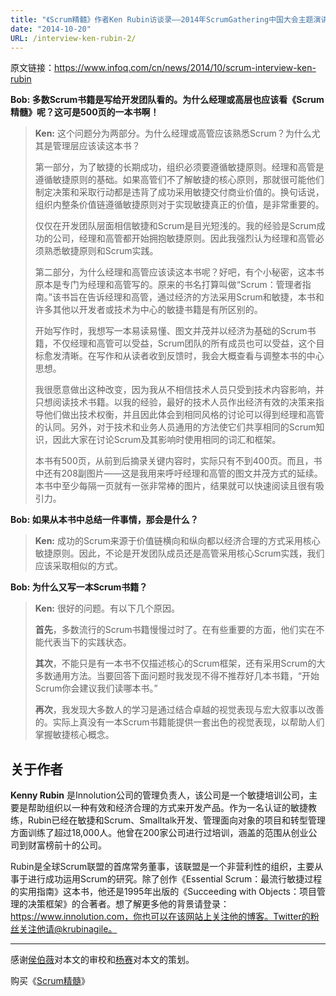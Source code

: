 ```yaml
---
title: "《Scrum精髓》作者Ken Rubin访谈录——2014年ScrumGathering中国大会主题演讲者"
date: "2014-10-20"
URL: /interview-ken-rubin-2/
---
```


原文链接：https://www.infoq.com/cn/news/2014/10/scrum-interview-ken-rubin

**Bob: 多数Scrum书籍是写给开发团队看的。为什么经理或高层也应该看《Scrum精髓》呢？这可是500页的一本书啊！**

> **Ken:** 这个问题分为两部分。为什么经理或高管应该熟悉Scrum？为什么尤其是管理层应该读这本书？
> 
> 第一部分，为了敏捷的长期成功，组织必须要遵循敏捷原则。经理和高管是遵循敏捷原则的基础。如果高管们不了解敏捷的核心原则，那就很可能他们制定决策和采取行动都是违背了成功采用敏捷交付商业价值的。换句话说，组织内整条价值链遵循敏捷原则对于实现敏捷真正的价值，是非常重要的。
> 
> 仅仅在开发团队层面相信敏捷和Scrum是目光短浅的。我的经验是Scrum成功的公司，经理和高管都开始拥抱敏捷原则。因此我强烈认为经理和高管必须熟悉敏捷原则和Scrum实践。
> 
> 第二部分，为什么经理和高管应该读这本书呢？好吧，有个小秘密，这本书原本是专门为经理和高管写的。原来的书名打算叫做“Scrum：管理者指南。”该书旨在告诉经理和高管，通过经济的方法采用Scrum和敏捷，本书和许多其他以开发者或技术为中心的敏捷书籍是有所区别的。
> 
> 开始写作时，我想写一本易读易懂、图文并茂并以经济为基础的Scrum书籍，不仅经理和高管可以受益，Scrum团队的所有成员也可以受益，这个目标愈发清晰。在写作和从读者收到反馈时，我会大概查看与调整本书的中心思想。
> 
> 我很愿意做出这种改变，因为我从不相信技术人员只受到技术内容影响，并只想阅读技术书籍。以我的经验，最好的技术人员作出经济有效的决策来指导他们做出技术权衡，并且因此体会到相同风格的讨论可以得到经理和高管的认同。另外，对于技术和业务人员通用的方法使它们共享相同的Scrum知识，因此大家在讨论Scrum及其影响时使用相同的词汇和框架。
> 
> 本书有500页，从前到后摘录关键内容时，实际只有不到400页。而且，书中还有208副图片——这是我用来呼吁经理和高管的图文并茂方式的延续。本书中至少每隔一页就有一张非常棒的图片，结果就可以快速阅读且很有吸引力。

**Bob: 如果从本书中总结一件事情，那会是什么？**

> **Ken:** 成功的Scrum来源于价值链横向和纵向都以经济合理的方式采用核心敏捷原则。因此，不论是开发团队成员还是高管采用核心Scrum实践，我们应该采取相似的方式。

**Bob: 为什么又写一本Scrum书籍？**

> **Ken:** 很好的问题。有以下几个原因。
> 
> **首先**，多数流行的Scrum书籍慢慢过时了。在有些重要的方面，他们实在不能代表当下的实践状态。
> 
> **其次**，不能只是有一本书不仅描述核心的Scrum框架，还有采用Scrum的大多数通用方法。当要回答下面问题时我发现不得不推荐好几本书籍，“开始Scrum你会建议我们读哪本书。”
> 
> **再次**，我发现大多数人的学习是通过结合卓越的视觉表现与宏大叙事以改善的。实际上真没有一本Scrum书籍能提供一套出色的视觉表现，以帮助人们掌握敏捷核心概念。

## 关于作者

**Kenny Rubin** 是Innolution公司的管理负责人，该公司是一个敏捷培训公司，主要是帮助组织以一种有效和经济合理的方式来开发产品。作为一名认证的敏捷教练，Rubin已经在敏捷和Scrum、Smalltalk开发、管理面向对象的项目和转型管理方面训练了超过18,000人。他曾在200家公司进行过培训，涵盖的范围从创业公司到财富榜前十的公司。

Rubin是全球Scrum联盟的首席常务董事，该联盟是一个非营利性的组织，主要从事于进行成功运用Scrum的研究。除了创作《Essential Scrum：最流行敏捷过程的实用指南》这本书，他还是1995年出版的《Succeeding with Objects：项目管理的决策框架》的合著者。想了解更多他的背景请登录：https://www.innolution.com，你也可以在该网站上关注他的博客。Twitter的粉丝关注他请@krubinagile。

* * *

感谢[侯伯薇](https://www.infoq.com/cn/author/%E4%BE%AF%E4%BC%AF%E8%96%87)对本文的审校和[杨赛](https://www.infoq.com/cn/author/%E6%9D%A8%E8%B5%9B)对本文的策划。

购买《[Scrum精髓](https://item.jd.com/11462889.html)》
